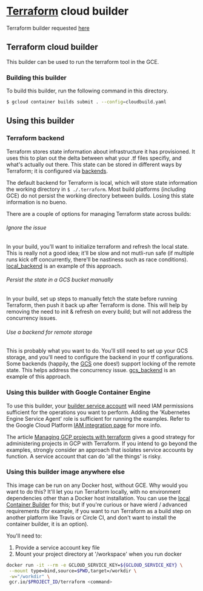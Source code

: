 # [Terraform](https://www.terraform.io/docs) cloud builder

Terraform builder requested [here](https://github.com/GoogleCloudPlatform/cloud-builders/issues/233)

## Terraform cloud builder
This builder can be used to run the terraform tool in the GCE.

### Building this builder
To build this builder, run the following command in this directory.
```sh
$ gcloud container builds submit . --config=cloudbuild.yaml
```

## Using this builder

### Terraform backend
Terraform stores state information about infrastructure it has provisioned. It uses this to plan out the delta between what your .tf files specifiy, and what's actually out there. This state can be stored in different ways by Terraform; it is configured via [backends](https://www.terraform.io/docs/backends/).

The default backend for Terraform is local, which will store state information the working directory in ```$ ./.terraform```. Most build platforms (including GCE) do not persist the working directory between builds. Losing this state information is no bueno.

There are a couple of options for managing Terraform state across builds:

###### Ignore the issue
In your build, you'll want to initialize terraform and refresh the local state. This is really not a good idea; it'll be slow and not mutli-run safe (if multiple runs kick off concurrently, there'll be nastiness such as race conditions). [local_backend](examples/local_backend/README.markdown) is an example of this approach.
###### Persist the state in a GCS bucket manually
In your build, set up steps to manually fetch the state before running Terraform, then push it back up after Terraform is done. This will help by removing the need to init & refresh on every build; but will not address the concurrency issues.
###### Use a backend for remote storage
This is probably what you want to do. You'll still need to set up your GCS storage, and you'll need to configure the backend in your tf configurations. Some backends (happily, the [GCS](https://www.terraform.io/docs/backends/types/gcs.html) one does!) support locking of the remote state. This helps address the concurrency issue. [gcs_backend](examples/gcs_backend/README.markdown) is an example of this approach.

### Using this builder with Google Container Engine
To use this builder, your [builder service account](https://cloud.google.com/container-builder/docs/how-to/service-account-permissions) will need IAM permissions sufficient for the operations you want to perform. Adding the 'Kubernetes Engine Service Agent' role is sufficient for running the examples. Refer to the Google Cloud Platform [IAM integration page](https://cloud.google.com/container-engine/docs/iam-integration) for more info.

The article [Managing GCP projects with terraform](https://cloud.google.com/community/tutorials/managing-gcp-projects-with-terraform) gives a good strategy for administering projects in GCP with Terraform. If you intend to go beyond the examples, strongly consider an approach that isolates service accounts by function. A service account that can do 'all the things' is risky.

### Using this builder image anywhere else
This image can be run on any Docker host, without GCE. Why would you want to do this? It'll let you run Terraform locally, with no environment dependencies other than a Docker host installation. You can use the [local Container Builder](https://cloud.google.com/container-builder/docs/build-debug-locally) for this; but if you're curious or have
wierd / advanced requirements (for example, if you want to run Terraform as a build step on another platform like Travis or Circle CI, and don't want to install the container builder, it is an option).

You'll need to:
 1. Provide a service account key file
 2. Mount your project directory at '/workspace' when you run docker
 ```sh
docker run -it --rm -e GCLOUD_SERVICE_KEY=${GCLOUD_SERVICE_KEY} \
  --mount type=bind,source=$PWD,target=/workdir \
  -w="/workdir" \
  gcr.io/$PROJECT_ID/terraform <command>
```